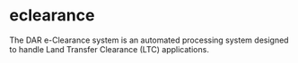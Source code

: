 # eclearance
The DAR e-Clearance system is an automated processing system designed to handle Land Transfer Clearance (LTC) applications.
